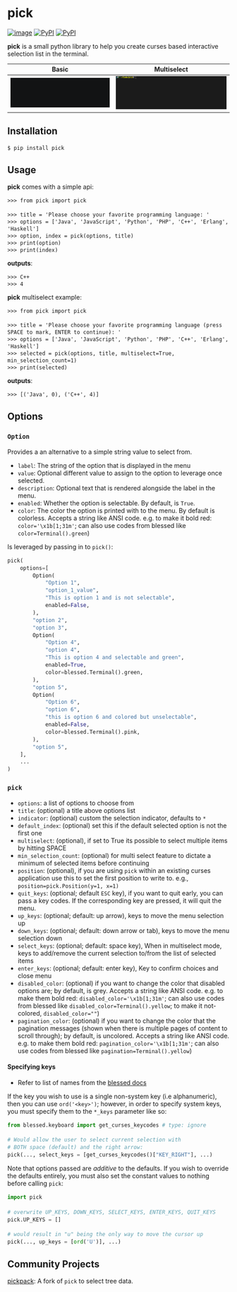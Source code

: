 # pick

[![image](https://github.com/aisk/pick/actions/workflows/ci.yml/badge.svg)](https://github.com/aisk/pick/actions/workflows/ci.yml)
[![PyPI](https://img.shields.io/pypi/v/pick.svg)](https://pypi.python.org/pypi/pick)
[![PyPI](https://img.shields.io/pypi/dm/pick)](https://pypi.python.org/pypi/pick)

**pick** is a small python library to help you create curses based
interactive selection list in the terminal.

|         Basic          |         Multiselect          |
| :--------------------: | :--------------------------: |
| ![](example/basic.gif) | ![](example/multiselect.gif) |

## Installation

    $ pip install pick

## Usage

**pick** comes with a simple api:

    >>> from pick import pick

    >>> title = 'Please choose your favorite programming language: '
    >>> options = ['Java', 'JavaScript', 'Python', 'PHP', 'C++', 'Erlang', 'Haskell']
    >>> option, index = pick(options, title)
    >>> print(option)
    >>> print(index)

**outputs**:

    >>> C++
    >>> 4

**pick** multiselect example:

    >>> from pick import pick

    >>> title = 'Please choose your favorite programming language (press SPACE to mark, ENTER to continue): '
    >>> options = ['Java', 'JavaScript', 'Python', 'PHP', 'C++', 'Erlang', 'Haskell']
    >>> selected = pick(options, title, multiselect=True, min_selection_count=1)
    >>> print(selected)

**outputs**:

    >>> [('Java', 0), ('C++', 4)]

## Options

### `Option`

Provides a an alternative to a simple string value to select from.

- `label`: The string of the option that is displayed in the menu
- `value`: Optional different value to assign to the option to leverage
  once selected.
- `description`: Optional text that is rendered alongside the label in the
  menu.
- `enabled`: Whether the option is selectable. By default, is `True`.
- `color`: The color the option is printed with to the menu. By default
  is colorless. Accepts a string like ANSI code. e.g. to make it bold red:
  `color='\x1b[1;31m'`; can also use codes from blessed like
  `color=Terminal().green`)

Is leveraged by passing in to `pick()`:

```python
pick(
    options=[
        Option(
            "Option 1",
            "option_1_value",
            "This is option 1 and is not selectable",
            enabled=False,
        ),
        "option 2",
        "option 3",
        Option(
            "Option 4",
            "option 4",
            "This is option 4 and selectable and green",
            enabled=True,
            color=blessed.Terminal().green,
        ),
        "option 5",
        Option(
            "Option 6",
            "option 6",
            "this is option 6 and colored but unselectable",
            enabled=False,
            color=blessed.Terminal().pink,
        ),
        "option 5",
    ],
    ...
)
```

### `pick`

- `options`: a list of options to choose from
- `title`: (optional) a title above options list
- `indicator`: (optional) custom the selection indicator, defaults to `*`
- `default_index`: (optional) set this if the default selected option
  is not the first one
- `multiselect`: (optional), if set to True its possible to select
  multiple items by hitting SPACE
- `min_selection_count`: (optional) for multi select feature to
  dictate a minimum of selected items before continuing
- `position`: (optional), if you are using `pick` within an existing
  curses application use this to set the first position to write to.
  e.g., `position=pick.Position(y=1, x=1)`
- `quit_keys`: (optional; default `ESC` key), if you want to quit
  early, you can pass a key codes. If the corresponding key are pressed,
  it will quit the menu.
- `up_keys`: (optional; default: up arrow), keys to move the menu
  selection up
- `down_keys`: (optional; default: down arrow or tab), keys to move
  the menu selection down
- `select_keys`: (optional; default: space key), When in multiselect mode,
  keys to add/remove the current selection to/from the list of selected
  items
- `enter_keys`: (optional; default: enter key), Key to confirm choices
  and close menu
- `disabled_color`: (optional) if you want to change the color that
  disabled options are; by default, is grey. Accepts a string like ANSI
  code. e.g. to make them bold red: `disabled_color='\x1b[1;31m'`; can
  also use codes from blessed like `disabled_color=Terminal().yellow`;
  to make it not-colored, `disabled_color=""`)
- `pagination_color`: (optional) if you want to change the color that
  the pagination messages (shown when there is multiple pages of content
  to scroll through); by default, is uncolored. Accepts a string like
  ANSI code. e.g. to make them bold red: `pagination_color='\x1b[1;31m'`;
  can also use codes from blessed like `pagination=Terminal().yellow`)

#### Specifying keys

* Refer to list of names from the [blessed docs](https://blessed.readthedocs.io/en/latest/keyboard.html#id1)

If the key you wish to use is a single non-system key (i.e alphanumeric),
then you can use `ord('<key>')`; however, in order to specify system keys,
you must specify them to the `*_keys` parameter like so:

```python
from blessed.keyboard import get_curses_keycodes # type: ignore

# Would allow the user to select current selection with
# BOTH space (default) and the right arrow:
pick(..., select_keys = [get_curses_keycodes()["KEY_RIGHT"], ...)
```

Note that options passed are _additive_ to the defaults. If you wish
to override the defaults entirely, you must also set the constant values
to nothing before calling `pick`:

```python
import pick

# overwrite UP_KEYS, DOWN_KEYS, SELECT_KEYS, ENTER_KEYS, QUIT_KEYS
pick.UP_KEYS = []

# would result in "u" being the only way to move the cursor up
pick(..., up_keys = [ord('U')], ...)
```


## Community Projects

[pickpack](https://github.com/anafvana/pickpack): A fork of `pick` to select tree data.
